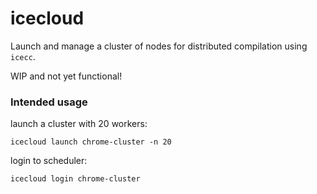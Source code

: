 # icecloud

Launch and manage a cluster of nodes for distributed compilation using `icecc`.

WIP and not yet functional!

### Intended usage

launch a cluster with 20 workers:

```
icecloud launch chrome-cluster -n 20
```

login to scheduler:

```
icecloud login chrome-cluster
```
